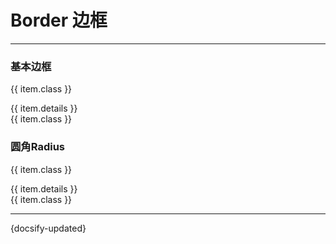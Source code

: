 # Border 边框
---


<div class="text-20 font-weight-bold mt-20 ">
		<h3>基本边框</h3>
		<div class="flex-wrap mt-12">
			<div v-for="item in borderData" class="m-20" style="width: 185px">
				<p class="font-weight-bold">{{ item.class }}</p>
				<span class="text-14">{{ item.details }}</span>
				<div :class="item.class" class="border-box bg-color-lighter flex-ju-al-center mt-8">
					{{ item.class }}
				</div>
			</div>
		</div>
		<h3>圆角Radius</h3>
		<div class="flex-wrap mt-12">
			<div v-for="item in borderRadiusData" class="m-20" style="width: 185px">
				<p class="font-weight-bold">{{ item.class }}</p>
				<span class="text-14">{{ item.details }}</span>
				<div :class="item.class" class="border-box bg-color-dark flex-ju-al-center mt-8">
					{{ item.class }}
				</div>
			</div>
		</div>
</div>

<script>
  new Vue({
    el: '#main',
    data:  {
	msg: 'Vue',
        borderData: [
          {
            class: 'border-outline',
            details: '外边框'
          },
          {
            class: 'border-none',
            details: '无边框'
          },
          {
            class: 'border-top',
            details: '上边框'
          },
          {
            class: 'border-right',
            details: '右边框'
          },
          {
            class: 'border-bottom',
            details: '下边框'
          },
          {
            class: 'border-left',
            details: '左边框'
          },
          {
            class: 'border-top-0',
            details: '上边框为none'
          },
          {
            class: 'border-right-0',
            details: '右边框为none'
          },
          {
            class: 'border-bottom-0',
            details: '下边框为none'
          },
          {
            class: 'border-left-0',
            details: '左边框为none'
          }
        ],
        borderRadiusData: [
          {
            class: 'radius-2',
            details: '圆角为2px'
          },
          {
            class: 'radius-4',
            details: '圆角为4px'
          },
          {
            class: 'radius-50',
            details: '圆角为50%'
          },
          {
            class: 'radius-top-4',
            details: '顶部圆角为4px'
          },
          {
            class: 'radius-right-4',
            details: '右边圆角为4px'
          },
          {
            class: 'radius-bottom-4',
            details: '底部圆角为4px'
          },
          {
            class: 'radius-left-4',
            details: '左边圆角为4px'
          }
        ]
    }
  })
</script>

---
 {docsify-updated} 
